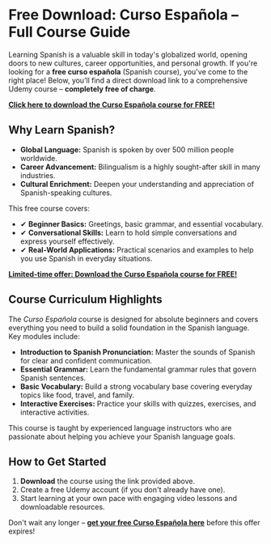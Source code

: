 # Free Download: Curso Española – Full Course Guide

Learning Spanish is a valuable skill in today's globalized world, opening doors to new cultures, career opportunities, and personal growth. If you're looking for a **free curso española** (Spanish course), you've come to the right place! Below, you’ll find a direct download link to a comprehensive Udemy course – **completely free of charge**.

[**Click here to download the Curso Española course for FREE!**](https://udemywork.com/curso-espanola)

## Why Learn Spanish?

*   **Global Language:** Spanish is spoken by over 500 million people worldwide.
*   **Career Advancement:** Bilingualism is a highly sought-after skill in many industries.
*   **Cultural Enrichment:** Deepen your understanding and appreciation of Spanish-speaking cultures.

This free course covers:

*   ✔ **Beginner Basics:** Greetings, basic grammar, and essential vocabulary.
*   ✔ **Conversational Skills:** Learn to hold simple conversations and express yourself effectively.
*   ✔ **Real-World Applications:** Practical scenarios and examples to help you use Spanish in everyday situations.

[**Limited-time offer: Download the Curso Española course for FREE!**](https://udemywork.com/curso-espanola)

## Course Curriculum Highlights

The *Curso Española* course is designed for absolute beginners and covers everything you need to build a solid foundation in the Spanish language. Key modules include:

*   **Introduction to Spanish Pronunciation:** Master the sounds of Spanish for clear and confident communication.
*   **Essential Grammar:** Learn the fundamental grammar rules that govern Spanish sentences.
*   **Basic Vocabulary:** Build a strong vocabulary base covering everyday topics like food, travel, and family.
*   **Interactive Exercises:** Practice your skills with quizzes, exercises, and interactive activities.

This course is taught by experienced language instructors who are passionate about helping you achieve your Spanish language goals.

## How to Get Started

1.  **Download** the course using the link provided above.
2.  Create a free Udemy account (if you don't already have one).
3.  Start learning at your own pace with engaging video lessons and downloadable resources.

Don't wait any longer – **[get your free Curso Española here](https://udemywork.com/curso-espanola)** before this offer expires!
